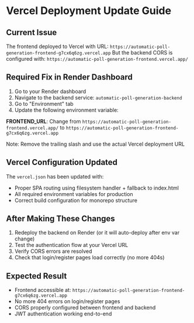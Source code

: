 # Vercel Deployment Update Guide

## Current Issue
The frontend deployed to Vercel with URL: `https://automatic-poll-generation-frontend-g7cx6q6zg.vercel.app`
But the backend CORS is configured with: `https://automatic-poll-generation-frontend.vercel.app/`

## Required Fix in Render Dashboard

1. Go to your Render dashboard
2. Navigate to the backend service: `automatic-poll-generation-backend`
3. Go to "Environment" tab
4. Update the following environment variable:

**FRONTEND_URL**: Change from `https://automatic-poll-generation-frontend.vercel.app/` 
to `https://automatic-poll-generation-frontend-g7cx6q6zg.vercel.app`

Note: Remove the trailing slash and use the actual Vercel deployment URL

## Vercel Configuration Updated

The `vercel.json` has been updated with:
- Proper SPA routing using filesystem handler + fallback to index.html
- All required environment variables for production
- Correct build configuration for monorepo structure

## After Making These Changes

1. Redeploy the backend on Render (or it will auto-deploy after env var change)
2. Test the authentication flow at your Vercel URL
3. Verify CORS errors are resolved
4. Check that login/register pages load correctly (no more 404s)

## Expected Result
- Frontend accessible at: `https://automatic-poll-generation-frontend-g7cx6q6zg.vercel.app`
- No more 404 errors on login/register pages
- CORS properly configured between frontend and backend
- JWT authentication working end-to-end
